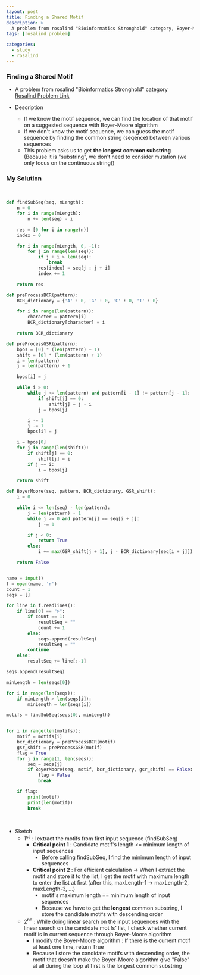 ```yaml
---
layout: post
title: Finding a Shared Motif
description: >
  A problem from rosalind "Bioinformatics Stronghold" category, Boyer-Moore Algorithm, String Algorithm, LCS
tags: [rosalind problem]

categories:
  - study
  - rosalind
---
```

### Finding a Shared Motif
* A problem from rosalind "Bioinformatics Stronghold" category<br>
[Rosalind Problem Link](https://rosalind.info/problems/lcsm/)

* Description
  * If we know the motif sequence, we can find the location of that motif on a suggested sequence with Boyer-Moore algorithm
  * If we don't know the motif sequence, we can guess the motif sequence by finding the common string (seqence) between various sequences
  * This problem asks us to get **the longest common substring** (Because it is "substring", we don't need to consider mutation (we only focus on the continuous string))


### My Solution
<br>

~~~python
def findSubSeq(seq, mLength):
    n = 0
    for i in range(mLength):
        n += len(seq) - i

    res = [0 for i in range(n)]
    index = 0

    for i in range(mLength, 0, -1):
        for j in range(len(seq)):
            if j + i > len(seq):
                break
            res[index] = seq[j : j + i]
            index += 1

    return res

def preProcessBCR(pattern):
    BCR_dictionary = {'A' : 0, 'G' : 0, 'C' : 0, 'T' : 0}

    for i in range(len(pattern)):
        character = pattern[i]
        BCR_dictionary[character] = i

    return BCR_dictionary

def preProcessGSR(pattern):
    bpos = [0] * (len(pattern) + 1)
    shift = [0] * (len(pattern) + 1)
    i = len(pattern)
    j = len(pattern) + 1

    bpos[i] = j

    while i > 0:
        while j <= len(pattern) and pattern[i - 1] != pattern[j - 1]:
            if shift[j] == 0:
                shift[j] = j - i
            j = bpos[j]

        i -= 1
        j -= 1
        bpos[i] = j

    i = bpos[0]
    for j in range(len(shift)):
        if shift[j] == 0:
            shift[j] = i
        if j == i:
            i = bpos[j]

    return shift

def BoyerMoore(seq, pattern, BCR_dictionary, GSR_shift):
    i = 0

    while i <= len(seq) - len(pattern):
        j = len(pattern) - 1
        while j >= 0 and pattern[j] == seq[i + j]:
            j -= 1

        if j < 0:
            return True
        else:
            i += max(GSR_shift[j + 1], j - BCR_dictionary[seq[i + j]])

    return False


name = input()
f = open(name, 'r')
count = 1
seqs = []

for line in f.readlines():
    if line[0] == ">":
        if count == 1:
            resultSeq = ""
            count += 1
        else:
            seqs.append(resultSeq)
            resultSeq = ""   
        continue
    else:
        resultSeq += line[:-1]

seqs.append(resultSeq)

minLength = len(seqs[0])

for i in range(len(seqs)):
    if minLength > len(seqs[i]):
        minLength = len(seqs[i])

motifs = findSubSeq(seqs[0], minLength)


for i in range(len(motifs)):
    motif = motifs[i]
    bcr_dictionary = preProcessBCR(motif)
    gsr_shift = preProcessGSR(motif)
    flag = True
    for j in range(1, len(seqs)):
        seq = seqs[j]
        if BoyerMoore(seq, motif, bcr_dictionary, gsr_shift) == False:
            flag = False
            break

    if flag:
        print(motif)
        print(len(motif))
        break
~~~

<br>

* Sketch
  * 1<sup>st</sup> : I extract the motifs from first input sequence (findSubSeq)
    * **Critical point 1** : Candidate motif's length <= minimum length of input sequences
      * Before calling findSubSeq, I find the minimum length of input sequences
    * **Critical point 2** : For efficient calculation -> When I extract the motif and store it to the list, I get the motif with maximum length to enter the list at first (after this, maxLength-1 -> maxLength-2, maxLength-3, ...)
      * motif's maximum length == minimum length of input sequences
      * Because we have to get the **longest** common substring, I store the candidate motifs with descending order
  * 2<sup>nd</sup> : While doing linear search on the input sequences with the linear search on the candidate motifs' list, I check whether current motif is in current sequence through Boyer-Moore algorithm
    * I modify the Boyer-Moore algorithm : If there is the current motif at least one time, return True
    * Because I store the candidate motifs with descending order, the motif that doesn't make the Boyer-Moore algorithm give "False" at all during the loop at first is the longest common substring
